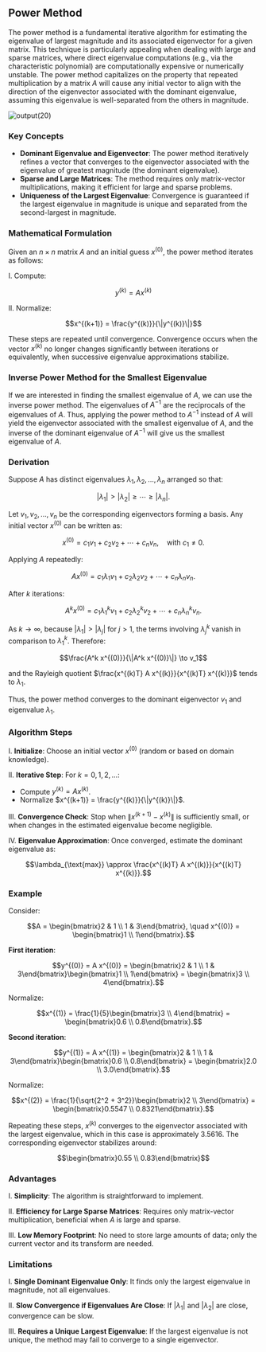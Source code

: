 ## Power Method

The power method is a fundamental iterative algorithm for estimating the eigenvalue of largest magnitude and its associated eigenvector for a given matrix. This technique is particularly appealing when dealing with large and sparse matrices, where direct eigenvalue computations (e.g., via the characteristic polynomial) are computationally expensive or numerically unstable. The power method capitalizes on the property that repeated multiplication by a matrix $A$ will cause any initial vector to align with the direction of the eigenvector associated with the dominant eigenvalue, assuming this eigenvalue is well-separated from the others in magnitude.

![output(20)](https://github.com/user-attachments/assets/e48ec2b5-fd18-4886-a4b9-497c73aae0de)

### Key Concepts

- **Dominant Eigenvalue and Eigenvector**: The power method iteratively refines a vector that converges to the eigenvector associated with the eigenvalue of greatest magnitude (the dominant eigenvalue).
- **Sparse and Large Matrices**: The method requires only matrix-vector multiplications, making it efficient for large and sparse problems.
- **Uniqueness of the Largest Eigenvalue**: Convergence is guaranteed if the largest eigenvalue in magnitude is unique and separated from the second-largest in magnitude.

### Mathematical Formulation

Given an $n \times n$ matrix $A$ and an initial guess $x^{(0)}$, the power method iterates as follows:

I. Compute:

$$y^{(k)} = A x^{(k)}$$

II. Normalize:

$$x^{(k+1)} = \frac{y^{(k)}}{\|y^{(k)}\|}$$

These steps are repeated until convergence. Convergence occurs when the vector $x^{(k)}$ no longer changes significantly between iterations or equivalently, when successive eigenvalue approximations stabilize.

### Inverse Power Method for the Smallest Eigenvalue

If we are interested in finding the smallest eigenvalue of $A$, we can use the inverse power method. The eigenvalues of $A^{-1}$ are the reciprocals of the eigenvalues of $A$. Thus, applying the power method to $A^{-1}$ instead of $A$ will yield the eigenvector associated with the smallest eigenvalue of $A$, and the inverse of the dominant eigenvalue of $A^{-1}$ will give us the smallest eigenvalue of $A$.

### Derivation

Suppose $A$ has distinct eigenvalues $\lambda_1, \lambda_2, \dots, \lambda_n$ arranged so that:

$$|\lambda_1| > |\lambda_2| \geq \cdots \geq |\lambda_n|.$$

Let $v_1, v_2, \dots, v_n$ be the corresponding eigenvectors forming a basis. Any initial vector $x^{(0)}$ can be written as:

$$x^{(0)} = c_1 v_1 + c_2 v_2 + \cdots + c_n v_n, \quad \text{with } c_1 \neq 0.$$

Applying $A$ repeatedly:

$$A x^{(0)} = c_1 \lambda_1 v_1 + c_2 \lambda_2 v_2 + \cdots + c_n \lambda_n v_n.$$

After $k$ iterations:

$$A^k x^{(0)} = c_1 \lambda_1^k v_1 + c_2 \lambda_2^k v_2 + \cdots + c_n \lambda_n^k v_n.$$

As $k \to \infty$, because $|\lambda_1| > |\lambda_j|$ for $j > 1$, the terms involving $\lambda_j^k$ vanish in comparison to $\lambda_1^k$. Therefore:

$$\frac{A^k x^{(0)}}{\|A^k x^{(0)}\|} \to v_1$$

and the Rayleigh quotient $\frac{x^{(k)T} A x^{(k)}}{x^{(k)T} x^{(k)}}$ tends to $\lambda_1$. 

Thus, the power method converges to the dominant eigenvector $v_1$ and eigenvalue $\lambda_1$.

### Algorithm Steps

I. **Initialize**: Choose an initial vector $x^{(0)}$ (random or based on domain knowledge).

II. **Iterative Step**: For $k=0,1,2,\dots$:

- Compute $y^{(k)} = A x^{(k)}$.
- Normalize $x^{(k+1)} = \frac{y^{(k)}}{\|y^{(k)}\|}$.

III. **Convergence Check**: Stop when $\|x^{(k+1)} - x^{(k)}\|$ is sufficiently small, or when changes in the estimated eigenvalue become negligible.

IV. **Eigenvalue Approximation**: Once converged, estimate the dominant eigenvalue as:

$$\lambda_{\text{max}} \approx \frac{x^{(k)T} A x^{(k)}}{x^{(k)T} x^{(k)}}.$$

### Example

Consider:

$$A = \begin{bmatrix}2 & 1 \\ 1 & 3\end{bmatrix}, \quad x^{(0)} = \begin{bmatrix}1 \\ 1\end{bmatrix}.$$

**First iteration**:

$$y^{(0)} = A x^{(0)} = \begin{bmatrix}2 & 1 \\ 1 & 3\end{bmatrix}\begin{bmatrix}1 \\ 1\end{bmatrix} = \begin{bmatrix}3 \\ 4\end{bmatrix}.$$

Normalize:

$$x^{(1)} = \frac{1}{5}\begin{bmatrix}3 \\ 4\end{bmatrix} = \begin{bmatrix}0.6 \\ 0.8\end{bmatrix}.$$

**Second iteration**:

$$y^{(1)} = A x^{(1)} = \begin{bmatrix}2 & 1 \\ 1 & 3\end{bmatrix}\begin{bmatrix}0.6 \\ 0.8\end{bmatrix} = \begin{bmatrix}2.0 \\ 3.0\end{bmatrix}.$$

Normalize:

$$x^{(2)} = \frac{1}{\sqrt{2^2 + 3^2}}\begin{bmatrix}2 \\ 3\end{bmatrix} = \begin{bmatrix}0.5547 \\ 0.8321\end{bmatrix}.$$

Repeating these steps, $x^{(k)}$ converges to the eigenvector associated with the largest eigenvalue, which in this case is approximately 3.5616. The corresponding eigenvector stabilizes around:

$$\begin{bmatrix}0.55 \\ 0.83\end{bmatrix}$$

### Advantages

I. **Simplicity**: The algorithm is straightforward to implement.

II. **Efficiency for Large Sparse Matrices**: Requires only matrix-vector multiplication, beneficial when $A$ is large and sparse.

III. **Low Memory Footprint**: No need to store large amounts of data; only the current vector and its transform are needed.

### Limitations

I. **Single Dominant Eigenvalue Only**: It finds only the largest eigenvalue in magnitude, not all eigenvalues.

II. **Slow Convergence if Eigenvalues Are Close**: If $|\lambda_1|$ and $|\lambda_2|$ are close, convergence can be slow.

III. **Requires a Unique Largest Eigenvalue**: If the largest eigenvalue is not unique, the method may fail to converge to a single eigenvector.
